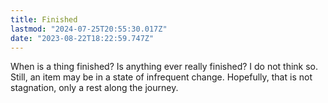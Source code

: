 ```yaml
---
title: Finished
lastmod: "2024-07-25T20:55:30.017Z"
date: "2023-08-22T18:22:59.747Z"
---
```


When is a thing finished? Is anything ever really finished? I do not think so. Still, an item may be in a state of infrequent change. Hopefully, that is not stagnation, only a rest along the journey.
